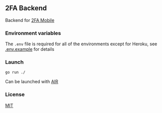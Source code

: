 ## 2FA Backend

Backend for [2FA Mobile](https://github.com/peterdee/2fa-mobile)

### Environment variables

The `.env` file is required for all of the environments except for Heroku, see [.env.example](.env.example) for details

### Launch

```shell script
go run ./
```

Can be launched with [AIR](https://github.com/cosmtrek/air)

### License

[MIT](LICENSE.md)
